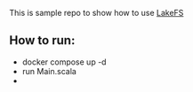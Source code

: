 This is sample repo to show how to use [LakeFS](https://lakefs.io/)

## How to run:
- docker compose up -d
- run Main.scala
- 